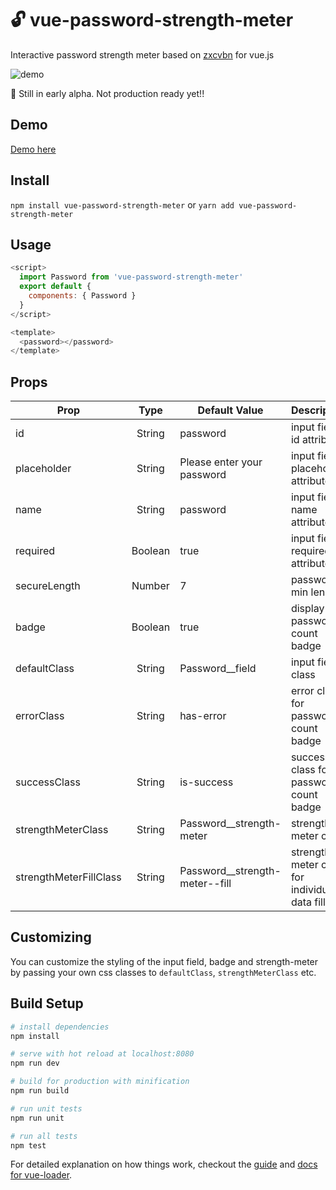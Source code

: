 # 🔓 vue-password-strength-meter

Interactive password strength meter based on [zxcvbn](https://github.com/dropbox/zxcvbn) for vue.js

![demo](https://github.com/apertureless/vue-password-strength-meter/tree/master/static/demo.gif)

🚨 Still in early alpha. Not production ready yet!!

## Demo

[Demo here](https://apertureless.github.io/vue-password-strength-meter/)

## Install

`npm install vue-password-strength-meter` or `yarn add vue-password-strength-meter`

## Usage

```javascript
<script>
  import Password from 'vue-password-strength-meter'
  export default {
    components: { Password }
  }
</script>

<template>
  <password></password>
</template>
```

## Props

| Prop   |      Type      |  Default Value | Description
|----------|:-------------:|------|------|
| id |  String | password | input field id attribute |
| placeholder |  String | Please enter your password | input field placeholder attribute |
| name |  String | password | input field name attribute |
| required |  Boolean | true | input field required attribute |
| secureLength |  Number | 7 | password min length |
| badge |  Boolean | true | display password count badge |
| defaultClass |  String | Password__field | input field class |
| errorClass |  String | has-error | error class for password count badge |
| successClass |  String | is-success | success class for password count badge |
| strengthMeterClass |  String | Password__strength-meter | strength-meter class |
| strengthMeterFillClass |  String | Password__strength-meter--fill | strength-meter class for individual data fills |

## Customizing

You can customize the styling of the input field, badge and strength-meter by passing your own css classes
to `defaultClass`, `strengthMeterClass` etc.

## Build Setup

``` bash
# install dependencies
npm install

# serve with hot reload at localhost:8080
npm run dev

# build for production with minification
npm run build

# run unit tests
npm run unit

# run all tests
npm test
```

For detailed explanation on how things work, checkout the [guide](http://vuejs-templates.github.io/webpack/) and [docs for vue-loader](http://vuejs.github.io/vue-loader).
